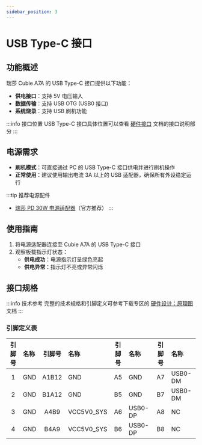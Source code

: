 ```yaml
---
sidebar_position: 3
---
```


# USB Type-C 接口

## 功能概述

瑞莎 Cubie A7A 的 USB Type-C 接口提供以下功能：

- **供电接口**：支持 5V 电压输入
- **数据传输**：支持 USB OTG (USB0 接口)
- **系统烧录**：支持 USB 刷机功能

:::info 接口位置
USB Type-C 接口具体位置可以查看 [硬件接口](./hardware-info) 文档的接口说明部分
:::

## 电源需求

- **刷机模式**：可直接通过 PC 的 USB Type-C 接口供电并进行刷机操作
- **正常使用**：建议使用输出电流 3A 以上的 USB 适配器，确保所有外设稳定运行

:::tip 推荐电源配件

- [瑞莎 PD 30W 电源适配器](https://radxa.com/products/accessories/power-pd-30w)（官方推荐）
  :::

## 使用指南

1. 将电源适配器连接至 Cubie A7A 的 USB Type-C 接口
2. 观察板载指示灯状态：
   - **供电成功**：电源指示灯呈绿色亮起
   - **供电异常**：指示灯不亮或异常闪烁

## 接口规格

:::info 技术参考
完整的技术规格和引脚定义可参考下载专区的 [硬件设计：原理图](../download) 文档
:::

### 引脚定义表

| 引脚号 | 名称 | 引脚号 | 名称       | 引脚号 | 名称    | 引脚号 | 名称    |
| :----: | :--- | :----: | :--------- | :----: | :------ | :----: | :------ |
|   1    | GND  | A1B12  | GND        |   A5   | GND     |   A7   | USB0-DM |
|   2    | GND  | B1A12  | GND        |   B5   | GND     |   B7   | USB0-DM |
|   3    | GND  |  A4B9  | VCC5V0_SYS |   A6   | USB0-DP |   A8   | NC      |
|   4    | GND  |  B4A9  | VCC5V0_SYS |   B6   | USB0-DP |   B8   | NC      |
